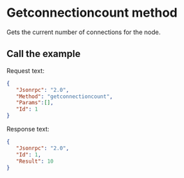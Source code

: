 # Getconnectioncount method

Gets the current number of connections for the node.

## Call the example

Request text:

```json
{
   "Jsonrpc": "2.0",
   "Method": "getconnectioncount",
   "Params":[],
   "Id": 1
}
```

Response text:

```json
{
   "Jsonrpc": "2.0",
   "Id": 1,
   "Result": 10
}
```